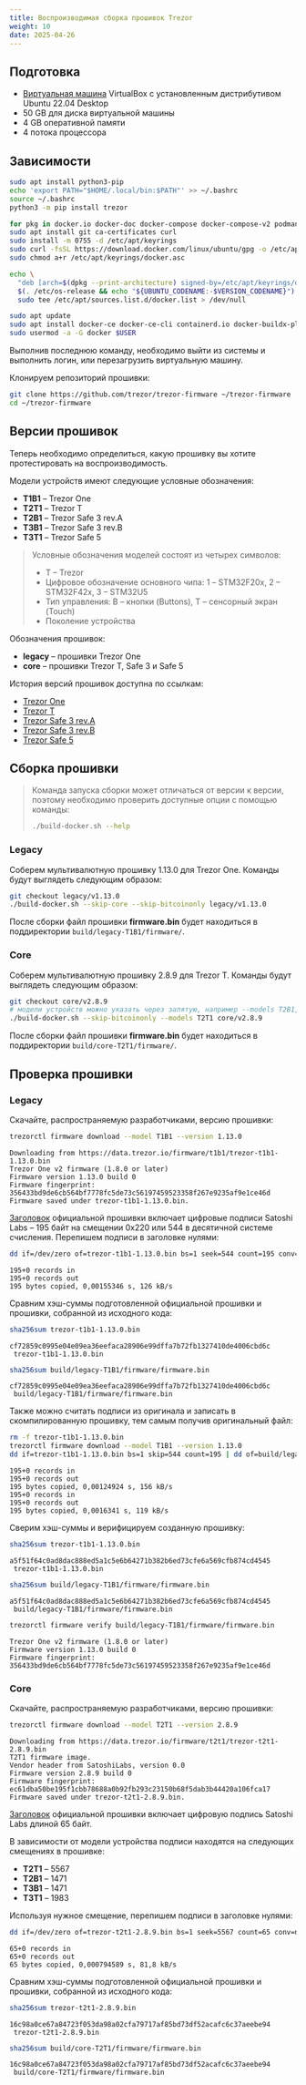 ```yaml
---
title: Воспроизводимая сборка прошивок Trezor
weight: 10
date: 2025-04-26
---
```


## Подготовка

- [Виртуальная машина](linux/virtualbox) VirtualBox с установленным дистрибутивом Ubuntu 22.04 Desktop
- 50 GB для диска виртуальной машины
- 4 GB оперативной памяти
- 4 потока процессора

## Зависимости

```bash
sudo apt install python3-pip
echo 'export PATH="$HOME/.local/bin:$PATH"' >> ~/.bashrc
source ~/.bashrc
python3 -m pip install trezor

for pkg in docker.io docker-doc docker-compose docker-compose-v2 podman-docker containerd runc; do sudo apt-get remove $pkg; done
sudo apt install git ca-certificates curl
sudo install -m 0755 -d /etc/apt/keyrings
sudo curl -fsSL https://download.docker.com/linux/ubuntu/gpg -o /etc/apt/keyrings/docker.asc
sudo chmod a+r /etc/apt/keyrings/docker.asc

echo \
  "deb [arch=$(dpkg --print-architecture) signed-by=/etc/apt/keyrings/docker.asc] https://download.docker.com/linux/ubuntu \
  $(. /etc/os-release && echo "${UBUNTU_CODENAME:-$VERSION_CODENAME}") stable" | \
  sudo tee /etc/apt/sources.list.d/docker.list > /dev/null

sudo apt update
sudo apt install docker-ce docker-ce-cli containerd.io docker-buildx-plugin docker-compose-plugin
sudo usermod -a -G docker $USER
```

Выполнив последнюю команду, необходимо выйти из системы и выполнить логин, или перезагрузить виртуальную машину.

Клонируем репозиторий прошивки:

```bash
git clone https://github.com/trezor/trezor-firmware ~/trezor-firmware
cd ~/trezor-firmware
```

## Версии прошивок

Теперь необходимо определиться, какую прошивку вы хотите протестировать на воспроизводимость.

Модели устройств имеют следующие условные обозначения:

- **T1B1** – Trezor One
- **T2T1** – Trezor T
- **T2B1** – Trezor Safe 3 rev.A
- **T3B1** – Trezor Safe 3 rev.B
- **T3T1** – Trezor Safe 5

> Условные обозначения моделей состоят из четырех символов:
> 
> - T – Trezor
> - Цифровое обозначение основного чипа: 1 – STM32F20x, 2 – STM32F42x, 3 – STM32U5
> - Тип управления: B – кнопки (Buttons), T – сенсорный экран (Touch)
> - Поколение устройства

Обозначения прошивок:

- **legacy** – прошивки Trezor One
- **core** – прошивки Trezor T, Safe 3 и Safe 5

История версий прошивок доступна по ссылкам:

- [Trezor One](https://github.com/trezor/trezor-firmware/blob/main/legacy/firmware/CHANGELOG.md)
- [Trezor T](https://github.com/trezor/trezor-firmware/blob/main/core/CHANGELOG.T2T1.md)
- [Trezor Safe 3 rev.A](https://github.com/trezor/trezor-firmware/blob/main/core/CHANGELOG.T2B1.md)
- [Trezor Safe 3 rev.B](https://github.com/trezor/trezor-firmware/blob/main/core/CHANGELOG.T3B1.md)
- [Trezor Safe 5](https://github.com/trezor/trezor-firmware/blob/main/core/CHANGELOG.T3T1.md)

## Сборка прошивки

> Команда запуска сборки может отличаться от версии к версии, поэтому необходимо проверить доступные опции с помощью команды:
> 
> ```bash
> ./build-docker.sh --help
>```

### Legacy

Соберем мультивалютную прошивку 1.13.0 для Trezor One. Команды будут выглядеть следующим образом:

```bash
git checkout legacy/v1.13.0
./build-docker.sh --skip-core --skip-bitcoinonly legacy/v1.13.0
```

После сборки файл прошивки **firmware.bin** будет находиться в поддиректории `build/legacy-T1B1/firmware/`.

### Core

Соберем мультивалютную прошивку 2.8.9 для Trezor T. Команды будут выглядеть следующим образом:

```bash
git checkout core/v2.8.9
# модели устройств можно указать через запятую, например --models T2B1, T3T1
./build-docker.sh --skip-bitcoinonly --models T2T1 core/v2.8.9
```

После сборки файл прошивки **firmware.bin** будет находиться в поддиректории `build/core-T2T1/firmware/`.

## Проверка прошивки

### Legacy

Скачайте, распространяемую разработчиками, версию прошивки:

```bash
trezorctl firmware download --model T1B1 --version 1.13.0
```

```
Downloading from https://data.trezor.io/firmware/t1b1/trezor-t1b1-1.13.0.bin  
Trezor One v2 firmware (1.8.0 or later)  
Firmware version 1.13.0 build 0  
Firmware fingerprint: 356433bd9de6cb564bf7778fc5de73c56197459523358f267e9235af9e1ce46d  
Firmware saved under trezor-t1b1-1.13.0.bin.
```

[Заголовок](https://github.com/trezor/trezor-firmware/blob/main/docs/legacy/firmware-format.md) официальной прошивки включает цифровые подписи Satoshi Labs – 195 байт на смещении 0x220 или 544 в десятичной системе счисления. Перепишем подписи в заголовке нулями:

```bash
dd if=/dev/zero of=trezor-t1b1-1.13.0.bin bs=1 seek=544 count=195 conv=notrunc
```

```
195+0 records in
195+0 records out
195 bytes copied, 0,00155346 s, 126 kB/s
```

Сравним хэш-суммы подготовленной официальной прошивки и прошивки, собранной из исходного кода:

```bash
sha256sum trezor-t1b1-1.13.0.bin
```

```
cf72859c0995e04e09ea36eefaca28906e99dffa7b72fb1327410de4006cbd6c  trezor-t1b1-1.13.0.bin
```

```bash
sha256sum build/legacy-T1B1/firmware/firmware.bin
```

```
cf72859c0995e04e09ea36eefaca28906e99dffa7b72fb1327410de4006cbd6c  build/legacy-T1B1/firmware/firmware.bin
```

Также можно считать подписи из оригинала и записать в скомпилированную прошивку, тем самым получив оригинальный файл:

```bash
rm -f trezor-t1b1-1.13.0.bin
trezorctl firmware download --model T1B1 --version 1.13.0
dd if=trezor-t1b1-1.13.0.bin bs=1 skip=544 count=195 | dd of=build/legacy-T1B1/firmware/firmware.bin bs=1 seek=544 conv=notrunc
```

```
195+0 records in  
195+0 records out  
195 bytes copied, 0,00124924 s, 156 kB/s  
195+0 records in  
195+0 records out  
195 bytes copied, 0,0016341 s, 119 kB/s
```

Сверим хэш-суммы и верифицируем созданную прошивку:

```bash
sha256sum trezor-t1b1-1.13.0.bin
```

```
a5f51f64c0ad8dac888ed5a1c5e6b64271b382b6ed73cfe6a569cfb874cd4545  trezor-t1b1-1.13.0.bin
```

```bash
sha256sum build/legacy-T1B1/firmware/firmware.bin
```

```
a5f51f64c0ad8dac888ed5a1c5e6b64271b382b6ed73cfe6a569cfb874cd4545  build/legacy-T1B1/firmware/firmware.bin
```

```bash
trezorctl firmware verify build/legacy-T1B1/firmware/firmware.bin
```

```
Trezor One v2 firmware (1.8.0 or later)  
Firmware version 1.13.0 build 0  
Firmware fingerprint: 356433bd9de6cb564bf7778fc5de73c56197459523358f267e9235af9e1ce46d
```

### Core

Скачайте, распространяемую разработчиками, версию прошивки:

```bash
trezorctl firmware download --model T2T1 --version 2.8.9
```

```
Downloading from https://data.trezor.io/firmware/t2t1/trezor-t2t1-2.8.9.bin  
T2T1 firmware image.  
Vendor header from SatoshiLabs, version 0.0  
Firmware version 2.8.9 build 0  
Firmware fingerprint: ec61dba50be195f1cbb78688a0b92fb293c23150b68f5dab3b44420a106fca17  
Firmware saved under trezor-t2t1-2.8.9.bin.
```

[Заголовок](https://github.com/trezor/trezor-firmware/blob/main/docs/core/misc/boot.md) официальной прошивки включает цифровую подпись Satoshi Labs длиной 65 байт.

В зависимости от модели устройства подписи находятся на следующих смещениях в прошивке:

- **T2T1** – 5567
- **T2B1** – 1471
- **T3B1** – 1471
- **T3T1** – 1983

Используя нужное смещение, перепишем подписи в заголовке нулями:

```bash
dd if=/dev/zero of=trezor-t2t1-2.8.9.bin bs=1 seek=5567 count=65 conv=notrunc
```

```
65+0 records in  
65+0 records out  
65 bytes copied, 0,000794589 s, 81,8 kB/s
```

Сравним хэш-суммы подготовленной официальной прошивки и прошивки, собранной из исходного кода:

```bash
sha256sum trezor-t2t1-2.8.9.bin
```

```
16c98a0ce67a84723f053da98a02cfa79717af85bd73df52acafc6c37aeebe94  trezor-t2t1-2.8.9.bin
```

```bash
sha256sum build/core-T2T1/firmware/firmware.bin
```

```
16c98a0ce67a84723f053da98a02cfa79717af85bd73df52acafc6c37aeebe94  build/core-T2T1/firmware/firmware.bin
```
